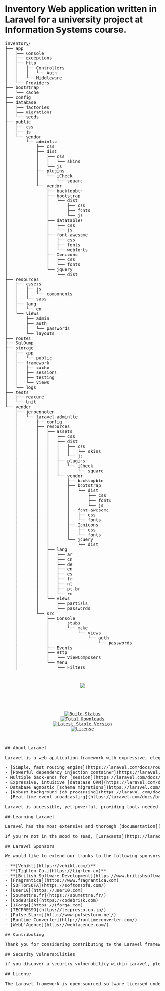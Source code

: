<h1>Inventory Web application written in Laravel for a university project at Information Systems course.</h1>

<pre>inventory/
├── app
│   ├── Console
│   ├── Exceptions
│   ├── Http
│   │   ├── Controllers
│   │   │   └── Auth
│   │   └── Middleware
│   └── Providers
├── bootstrap
│   └── cache
├── config
├── database
│   ├── factories
│   ├── migrations
│   └── seeds
├── public
│   ├── css
│   ├── js
│   └── vendor
│       └── adminlte
│           ├── css
│           ├── dist
│           │   ├── css
│           │   │   └── skins
│           │   └── js
│           ├── plugins
│           │   └── iCheck
│           │       └── square
│           └── vendor
│               ├── backtopbtn
│               ├── bootstrap
│               │   └── dist
│               │       ├── css
│               │       ├── fonts
│               │       └── js
│               ├── datatables
│               │   ├── css
│               │   └── js
│               ├── font-awesome
│               │   ├── css
│               │   ├── fonts
│               │   └── webfonts
│               ├── Ionicons
│               │   ├── css
│               │   └── fonts
│               └── jquery
│                   └── dist
├── resources
│   ├── assets
│   │   ├── js
│   │   │   └── components
│   │   └── sass
│   ├── lang
│   │   └── en
│   └── views
│       ├── admin
│       ├── auth
│       │   └── passwords
│       └── layouts
├── routes
├── SqlDump
├── storage
│   ├── app
│   │   └── public
│   ├── framework
│   │   ├── cache
│   │   ├── sessions
│   │   ├── testing
│   │   └── views
│   └── logs
├── tests
│   ├── Feature
│   └── Unit
└── vendor
    ├── jeroennoten
    │   └── laravel-adminlte
    │       ├── config
    │       ├── resources
    │       │   ├── assets
    │       │   │   ├── css
    │       │   │   ├── dist
    │       │   │   │   ├── css
    │       │   │   │   │   └── skins
    │       │   │   │   └── js
    │       │   │   ├── plugins
    │       │   │   │   └── iCheck
    │       │   │   │       └── square
    │       │   │   └── vendor
    │       │   │       ├── backtopbtn
    │       │   │       ├── bootstrap
    │       │   │       │   └── dist
    │       │   │       │       ├── css
    │       │   │       │       ├── fonts
    │       │   │       │       └── js
    │       │   │       ├── font-awesome
    │       │   │       │   ├── css
    │       │   │       │   └── fonts
    │       │   │       ├── Ionicons
    │       │   │       │   ├── css
    │       │   │       │   └── fonts
    │       │   │       └── jquery
    │       │   │           └── dist
    │       │   ├── lang
    │       │   │   ├── ar
    │       │   │   ├── cn
    │       │   │   ├── de
    │       │   │   ├── en
    │       │   │   ├── es
    │       │   │   ├── fr
    │       │   │   ├── nl
    │       │   │   ├── pt-br
    │       │   │   └── ru
    │       │   └── views
    │       │       ├── partials
    │       │       └── passwords
    │       └── src
    │           ├── Console
    │           │   └── stubs
    │           │       └── make
    │           │           └── views
    │           │               └── auth
    │           │                   └── passwords
    │           ├── Events
    │           ├── Http
    │           │   └── ViewComposers
    │           └── Menu
    │               └── Filters
<pre>

<p align="center"><img src="https://laravel.com/assets/img/components/logo-laravel.svg"></p>

<p align="center">
<a href="https://travis-ci.org/laravel/framework"><img src="https://travis-ci.org/laravel/framework.svg" alt="Build Status"></a>
<a href="https://packagist.org/packages/laravel/framework"><img src="https://poser.pugx.org/laravel/framework/d/total.svg" alt="Total Downloads"></a>
<a href="https://packagist.org/packages/laravel/framework"><img src="https://poser.pugx.org/laravel/framework/v/stable.svg" alt="Latest Stable Version"></a>
<a href="https://packagist.org/packages/laravel/framework"><img src="https://poser.pugx.org/laravel/framework/license.svg" alt="License"></a>
</p>

## About Laravel

Laravel is a web application framework with expressive, elegant syntax. We believe development must be an enjoyable and creative experience to be truly fulfilling. Laravel attempts to take the pain out of development by easing common tasks used in the majority of web projects, such as:

- [Simple, fast routing engine](https://laravel.com/docs/routing).
- [Powerful dependency injection container](https://laravel.com/docs/container).
- Multiple back-ends for [session](https://laravel.com/docs/session) and [cache](https://laravel.com/docs/cache) storage.
- Expressive, intuitive [database ORM](https://laravel.com/docs/eloquent).
- Database agnostic [schema migrations](https://laravel.com/docs/migrations).
- [Robust background job processing](https://laravel.com/docs/queues).
- [Real-time event broadcasting](https://laravel.com/docs/broadcasting).

Laravel is accessible, yet powerful, providing tools needed for large, robust applications.

## Learning Laravel

Laravel has the most extensive and thorough [documentation](https://laravel.com/docs) and video tutorial library of any modern web application framework, making it a breeze to get started learning the framework.

If you're not in the mood to read, [Laracasts](https://laracasts.com) contains over 1100 video tutorials on a range of topics including Laravel, modern PHP, unit testing, JavaScript, and more. Boost the skill level of yourself and your entire team by digging into our comprehensive video library.

## Laravel Sponsors

We would like to extend our thanks to the following sponsors for helping fund on-going Laravel development. If you are interested in becoming a sponsor, please visit the Laravel [Patreon page](https://patreon.com/taylorotwell):

- **[Vehikl](https://vehikl.com/)**
- **[Tighten Co.](https://tighten.co)**
- **[British Software Development](https://www.britishsoftware.co)**
- [Fragrantica](https://www.fragrantica.com)
- [SOFTonSOFA](https://softonsofa.com/)
- [User10](https://user10.com)
- [Soumettre.fr](https://soumettre.fr/)
- [CodeBrisk](https://codebrisk.com)
- [1Forge](https://1forge.com)
- [TECPRESSO](https://tecpresso.co.jp/)
- [Pulse Storm](http://www.pulsestorm.net/)
- [Runtime Converter](http://runtimeconverter.com/)
- [WebL'Agence](https://weblagence.com/)

## Contributing

Thank you for considering contributing to the Laravel framework! The contribution guide can be found in the [Laravel documentation](https://laravel.com/docs/contributions).

## Security Vulnerabilities

If you discover a security vulnerability within Laravel, please send an e-mail to Taylor Otwell via [taylor@laravel.com](mailto:taylor@laravel.com). All security vulnerabilities will be promptly addressed.

## License

The Laravel framework is open-sourced software licensed under the [MIT license](https://opensource.org/licenses/MIT).

